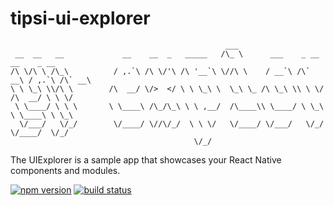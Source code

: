 # tipsi-ui-explorer

```
                                                ___
 __  __   __             __    __  _   _____   /\_ \      ___    _ __     __    _ __
/\ \/\ \ /\_\          / ,.`\ /\ \/'\ /\ '__`\ \//\ \    / __`\ /\` __\ / ,.`\ /\` __\
\ \ \_\ \\/\ \        /\  __/ \/>  </ \ \ \_\ \  \_\ \_ /\ \_\ \\ \ \/ /\  __/ \ \ \/
 \ \____/ \ \ \       \ \____\ /\_/\_\ \ \ ,__/  /\____\\ \____/ \ \_\ \ \____\ \ \_\
  \/___/   \/_/        \/____/ \//\/_/  \ \ \/   \/____/ \/___/   \/_/  \/____/  \/_/
                                         \/_/
```

The UIExplorer is a sample app that showcases your React Native components and modules.

[![npm version](https://img.shields.io/npm/v/tipsi-ui-explorer.svg?style=flat-square)](https://www.npmjs.com/package/tipsi-ui-explorer)
[![build status](https://img.shields.io/travis/tipsi/tipsi-ui-explorer/master.svg?style=flat-square)](https://travis-ci.org/tipsi/tipsi-ui-explorer)
